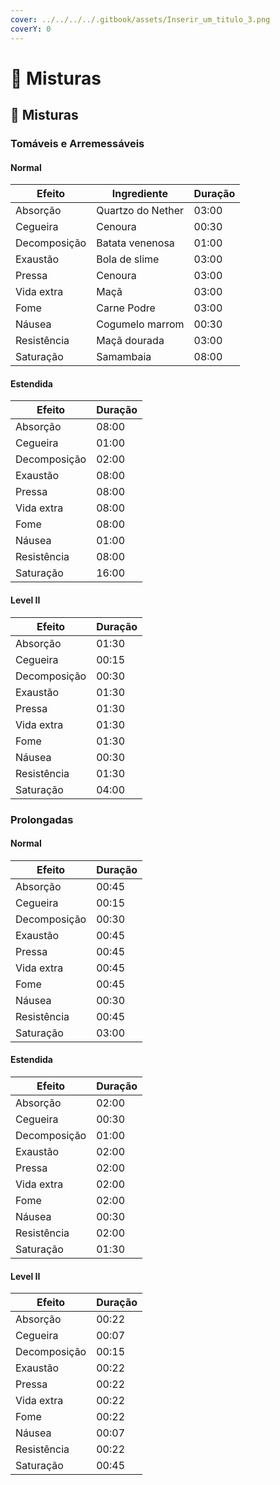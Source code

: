 ```yaml
---
cover: ../../../../.gitbook/assets/Inserir_um_titulo_3.png
coverY: 0
---
```


# 🥄 Misturas

## 🥄 Misturas

### Tomáveis e Arremessáveis

#### Normal

| Efeito       | Ingrediente       | Duração |
| ------------ | ----------------- | ------- |
| Absorção     | Quartzo do Nether | 03:00   |
| Cegueira     | Cenoura           | 00:30   |
| Decomposição | Batata venenosa   | 01:00   |
| Exaustão     | Bola de slime     | 03:00   |
| Pressa       | Cenoura           | 03:00   |
| Vida extra   | Maçã              | 03:00   |
| Fome         | Carne Podre       | 03:00   |
| Náusea       | Cogumelo marrom   | 00:30   |
| Resistência  | Maçã dourada      | 03:00   |
| Saturação    | Samambaia         | 08:00   |

#### Estendida

| Efeito       | Duração |
| ------------ | ------- |
| Absorção     | 08:00   |
| Cegueira     | 01:00   |
| Decomposição | 02:00   |
| Exaustão     | 08:00   |
| Pressa       | 08:00   |
| Vida extra   | 08:00   |
| Fome         | 08:00   |
| Náusea       | 01:00   |
| Resistência  | 08:00   |
| Saturação    | 16:00   |

#### Level II

| Efeito       | Duração |
| ------------ | ------- |
| Absorção     | 01:30   |
| Cegueira     | 00:15   |
| Decomposição | 00:30   |
| Exaustão     | 01:30   |
| Pressa       | 01:30   |
| Vida extra   | 01:30   |
| Fome         | 01:30   |
| Náusea       | 00:30   |
| Resistência  | 01:30   |
| Saturação    | 04:00   |

### Prolongadas

#### Normal

| Efeito       | Duração |
| ------------ | ------- |
| Absorção     | 00:45   |
| Cegueira     | 00:15   |
| Decomposição | 00:30   |
| Exaustão     | 00:45   |
| Pressa       | 00:45   |
| Vida extra   | 00:45   |
| Fome         | 00:45   |
| Náusea       | 00:30   |
| Resistência  | 00:45   |
| Saturação    | 03:00   |

#### Estendida

| Efeito       | Duração |
| ------------ | ------- |
| Absorção     | 02:00   |
| Cegueira     | 00:30   |
| Decomposição | 01:00   |
| Exaustão     | 02:00   |
| Pressa       | 02:00   |
| Vida extra   | 02:00   |
| Fome         | 02:00   |
| Náusea       | 00:30   |
| Resistência  | 02:00   |
| Saturação    | 01:30   |

#### Level II

| Efeito       | Duração |
| ------------ | ------- |
| Absorção     | 00:22   |
| Cegueira     | 00:07   |
| Decomposição | 00:15   |
| Exaustão     | 00:22   |
| Pressa       | 00:22   |
| Vida extra   | 00:22   |
| Fome         | 00:22   |
| Náusea       | 00:07   |
| Resistência  | 00:22   |
| Saturação    | 00:45   |
